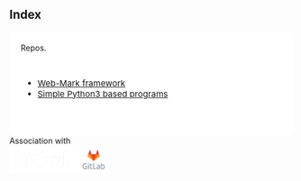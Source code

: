 <section>
<h1 id="index">Index</h1>
 
<div style="padding:20px; background-color:white;border-radius:10px;"> Repos.
<ul style="padding:30px;font-size:15px">
<li> <a href="/web-mark">Web-Mark framework </li>
<li> <a href="/python-pro" >Simple Python3 based programs </a> </li>
</ul>
</section>
<footer>
Association with <br/><a href="https://github.com/amalbenny">
<img src="/res/GitHub_Logo_White.png" height="50px"></a><a href="https://gitlab.com/amalbenny"><img src="/res/gitlab-logo-gray-stacked-rgb.svg" height="50px"></a>
</footer>

